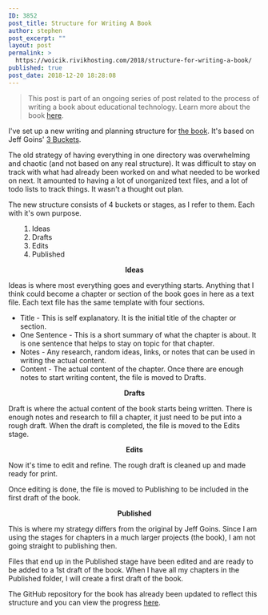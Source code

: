 ```yaml
---
ID: 3852
post_title: Structure for Writing A Book
author: stephen
post_excerpt: ""
layout: post
permalink: >
  https://woicik.rivikhosting.com/2018/structure-for-writing-a-book/
published: true
post_date: 2018-12-20 18:28:08
---
```

<blockquote>
<p>This post is part of an ongoing series of post related to the process of writing a book about educational technology. Learn more about the book <a href="https://swoicik.com/cyod/">here</a>.</p>
</blockquote>
<p>I've set up a new writing and planning structure for <a href="http://swoicik.com/cyod/">the book</a>. It's based on Jeff Goins' <a href="https://goinswriter.com/three-buckets/" target="_blank" rel="noopener">3 Buckets</a>.</p>
<p>The old strategy of having everything in one directory was overwhelming and chaotic (and not based on any real structure). It was difficult to stay on track with what had already been worked on and what needed to be worked on next. It amounted to having a lot of unorganized text files, and a lot of todo lists to track things. It wasn't a thought out plan.</p>
<p>The new structure consists of 4 buckets or stages, as I refer to them. Each with it's own purpose.</p>
<ol>
<li style="list-style-type: none;">
<ol>
<li>Ideas</li>
<li>Drafts</li>
<li>Edits</li>
<li>Published</li>
</ol>
</li>
</ol>
<p style="text-align: center;"><strong>Ideas</strong></p>
<p>Ideas is where most everything goes and everything starts. Anything that I think could become a chapter or section of the book goes in here as a text file. Each text file has the same template with four sections.</p>
<ul>
<li>Title - This is self explanatory. It is the initial title of the chapter or section.</li>
<li>One Sentence - This is a short summary of what the chapter is about. It is one sentence that helps to stay on topic for that chapter.</li>
<li>Notes - Any research, random ideas, links, or notes that can be used in writing the actual content.</li>
<li>Content - The actual content of the chapter. Once there are enough notes to start writing content, the file is moved to Drafts.</li>
</ul>
<p style="text-align: center;"><strong>Drafts</strong></p>
<p>Draft is where the actual content of the book starts being written. There is enough notes and research to fill a chapter, it just need to be put into a rough draft. When the draft is completed, the file is moved to the Edits stage.</p>
<p style="text-align: center;"><strong>Edits</strong></p>
<p>Now it's time to edit and refine. The rough draft is cleaned up and made ready for print.</p>
<p>Once editing is done, the file is moved to Publishing to be included in the first draft of the book.</p>
<p style="text-align: center;"><strong>Published</strong></p>
<p>This is where my strategy differs from the original by Jeff Goins. Since I am using the stages for chapters in a much larger projects (the book), I am not going straight to publishing then.</p>
<p>Files that end up in the Published stage have been edited and are ready to be added to a 1st draft of the book. When I have all my chapters in the Published folder, I will create a first draft of the book. </p>
<p>The GitHub repository for the book has already been updated to reflect this structure and you can view the progress <a href="https://github.com/swoicik/cyod">here</a>.</p>

<!-- wp:paragraph -->
<p></p>
<!-- /wp:paragraph -->

<!-- wp:paragraph -->
<p></p>
<!-- /wp:paragraph -->